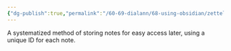 ```yaml
---
{"dg-publish":true,"permalink":"/60-69-dialann/68-using-obsidian/zettelkasten/","noteIcon":"","created":"","updated":"2023-07-05T17:30:05.000-04:00"}
---
```



A systematized method of storing notes for easy access later, using a unique ID for each note. 